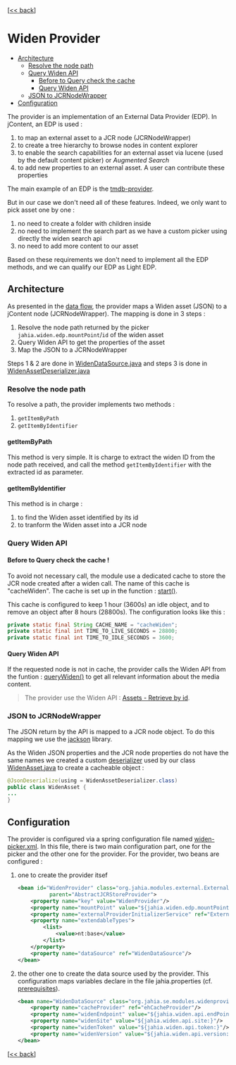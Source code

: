\[[<< back][README.md]\]
# Widen Provider

- [Architecture](#architecture)
    - [Resolve the node path](#resolve-the-node-path)
    - [Query Widen API](#query-widen-api)
        - [Before to Query check the cache](#before-to-query-check-the-cache-)
        - [Query Widen API](#query-widen-api)
    - [JSON to JCRNodeWrapper](#json-to-jcrnodewrapper)
- [Configuration](#configuration)

The provider is an implementation of an External Data Provider (EDP).
In jContent, an EDP is used :
1. to map an external asset to a JCR node (JCRNodeWrapper)
2. to create a tree hierarchy to browse nodes in content explorer
3. to enable the search capabilities for an external asset via lucene (used by the default content picker)
or *Augmented Search*
4. to add new properties to an external asset. A user can contribute these properties

The main example of an EDP is the [tmdb-provider][tmdbProvider].

But in our case we don't need all of these features. Indeed, we only want to pick asset one by one :
1. no need to create a folder with children inside
1. no need to implement the search part as we have a custom picker using directly the widen search api
1. no need to add more content to our asset

Based on these requirements we don't need to implement all the EDP methods, and we can qualify our
EDP as Light EDP.

## Architecture

As presented in the [data flow][dataFlow], the provider maps a Widen asset (JSON) to a jContent node (JCRNodeWrapper).
The mapping is done in 3 steps :
1. Resolve the node path returned by the picker `jahia.widen.edp.mountPoint`/`id` of the widen asset
2. Query Widen API to get the properties of the asset
3. Map the JSON to a JCRNodeWrapper

Steps 1 & 2 are done in [WidenDataSource.java]
and steps 3 is done in [WidenAssetDeserializer.java]
### Resolve the node path
To resolve a path, the provider implements two methods :
1. `getItemByPath`
2. `getItemByIdentifier`

#### getItemByPath
This method is very simple. It is charge to extract the widen ID from the node path received, and call
the method `getItemByIdentifier` with the extracted id as parameter.

#### getItemByIdentifier
This method is in charge :
1. to find the Widen asset identified by its id 
2. to tranform the Widen asset into a JCR node


### Query Widen API

#### Before to Query check the cache !
To avoid not necessary call, the module use a dedicated
cache to store the JCR node created after a widen call. The name of this cache is "cacheWiden".
The cache is set up in the function :
[start()][WidenDataSource.java].

This cache is configured to keep 1 hour (3600s) an idle object, and to remove an object after 8 hours (28800s).
The configuration looks like this :
```java
private static final String CACHE_NAME = "cacheWiden";
private static final int TIME_TO_LIVE_SECONDS = 28800;
private static final int TIME_TO_IDLE_SECONDS = 3600;
```

#### Query Widen API
If the requested node is not in cache, the provider calls the Widen API from the funtion : [queryWiden()][WidenDataSource.java]
to get all relevant information about the media content.

> The provider use the Widen API : [Assets - Retrieve by id][widenAPI:AssetById].


### JSON to JCRNodeWrapper
The JSON return by the API is mapped to a JCR node object. To do this mapping we use the [jackson] library.

As the Widen JSON properties and the JCR node properties do not have the same names we created a custom
[deserializer][WidenAssetDeserializer.java]
used by our class [WidenAsset.java]
to create a cacheable object :
```java
@JsonDeserialize(using = WidenAssetDeserializer.class)
public class WidenAsset {
...
}
```

## Configuration
The provider is configured via a spring configuration file named [widen-picker.xml][widenPicker.xml].
In this file, there is two main configuration part, one for the picker and the other one for the provider.
For the provider, two beans are configured :
 1. one to create the provider itsef
 
    ```xml
    <bean id="WidenProvider" class="org.jahia.modules.external.ExternalContentStoreProvider"
              parent="AbstractJCRStoreProvider">
        <property name="key" value="WidenProvider"/>
        <property name="mountPoint" value="${jahia.widen.edp.mountPoint:/sites/systemsite/contents/dam-widen}"/>
        <property name="externalProviderInitializerService" ref="ExternalProviderInitializerService"/>
        <property name="extendableTypes">
            <list>
                <value>nt:base</value>
            </list>
        </property>
        <property name="dataSource" ref="WidenDataSource"/>
    </bean>
    ```
2. the other one to create the data source used by the provider. This configuration maps
variables declare in the file jahia.properties (cf. [prerequisites]).

    ```xml
    <bean name="WidenDataSource" class="org.jahia.se.modules.widenprovider.WidenDataSource" init-method="start">
        <property name="cacheProvider" ref="ehCacheProvider"/>
        <property name="widenEndpoint" value="${jahia.widen.api.endPoint:api.widencollective.com}"/>
        <property name="widenSite" value="${jahia.widen.api.site:}"/>
        <property name="widenToken" value="${jahia.widen.api.token:}"/>
        <property name="widenVersion" value="${jahia.widen.api.version:v2}"/>
    </bean>
    ```
\[[<< back][README.md]\]

[WidenDataSource.java]: ../../src/main/java/org/jahia/se/modules/widenprovider/WidenDataSource.java
[WidenAssetDeserializer.java]: ../../src/main/java/org/jahia/se/modules/widenprovider/model/WidenAssetDeserializer.java
[WidenAsset.java]: ../../src/main/java/org/jahia/se/modules/widenprovider/model/WidenAsset.java
[widenPicker.xml]: ../../src/main/resources/META-INF/spring/widen-picker.xml

[README.md]: ../../README.md
[dataFlow]: ../../README.md#data-flow
[prerequisites]: ../../README.md#prerequisites

[tmdbProvider]: https://github.com/Jahia/tmdb-provider
[widenAPI:AssetById]: https://widenv2.docs.apiary.io/#reference/assets/assets/retrieve-by-id
[jackson]: https://github.com/FasterXML/jackson

